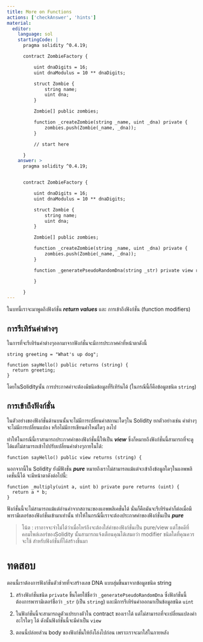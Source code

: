 ```yaml
---
title: More on Functions
actions: ['checkAnswer', 'hints']
material:
  editor:
    language: sol
    startingCode: |
      pragma solidity ^0.4.19;

      contract ZombieFactory {

          uint dnaDigits = 16;
          uint dnaModulus = 10 ** dnaDigits;

          struct Zombie {
              string name;
              uint dna;
          }

          Zombie[] public zombies;

          function _createZombie(string _name, uint _dna) private {
              zombies.push(Zombie(_name, _dna));
          }

          // start here

      }
    answer: >
      pragma solidity ^0.4.19;


      contract ZombieFactory {

          uint dnaDigits = 16;
          uint dnaModulus = 10 ** dnaDigits;

          struct Zombie {
              string name;
              uint dna;
          }

          Zombie[] public zombies;

          function _createZombie(string _name, uint _dna) private {
              zombies.push(Zombie(_name, _dna));
          } 

          function _generatePseudoRandomDna(string _str) private view returns (uint) {

          }

      }
---
```


ในบทนี้เราจะมาพูดถึงฟังก์ชั่น **_return values_** และ การเข้าถึงฟังก์ชั่น (function modifiers)

## การรีเทิร์นค่าต่างๆ

ในการที่จะรีเทิร์นค่าต่างๆออกมาจากฟังก์ชั่นจะมีการประกาศค่าที่หน้าตาดังนี้

```
string greeting = "What's up dog";

function sayHello() public returns (string) {
  return greeting;
}
```

โดยในSolidityนั้น การประกาศค่าจะต้องมีชนิดข้อมูลที่รีเทิร์นได้ (ในกรณีนี้ก็คือข้อมูลชนิด `string`)

## การเข้าถึงฟังก์ชั่น 

ในตัวอย่างของฟังก์ชั่นด้านบนนั้นจะไม่มีการเปลี่ยนค่าสถานะใดๆใน Solidity ยกตัวอย่างเช่น ค่าต่างๆจะไม่มีการเปลี่ยนแปลง หรือไม่มีการเขียนค่าใหม่ใดๆ ลงไป 

ทำให้ในกรณีนี้เราสามารถประกาศค่าของฟังก์ชั่นนี้ให้เป็น **_view_** ซึ่งก็หมายถึงฟังก์ชั่นนี้สามารถที่จะดูได้แต่ไม่สามารถเข้าไปปรับเปลี่ยนค่าต่างๆภายในได้:

```
function sayHello() public view returns (string) {
```

นอกจากนี้ใน Solidity ยังมีฟังชั่น **_pure_** หมายถึงเราไม่สามารถแม้แต่จะเข้าถึงข้อมูลใดๆในแอพพลิเคชั่นนี้ได้ จะมีหน้าตาดังต่อไปนี้:

```
function _multiply(uint a, uint b) private pure returns (uint) {
  return a * b;
}
```

ฟังก์ชั่นนี้จะไม่สามารถแม้แต่อ่านค่าจากสถานะของแอพพลิเคชั่นได้ นั่นก็คือมันจะรีเทิร์นค่าก็ต่อเมื่อมีพารามีเตอร์ของฟังก์ชั่นเข้ามาเท่านั้น ทำให้ในกรณีนี้เราจะต้องประกาศค่าของฟังก์ชั่นเป็น **_pure_**

> โน้ต : เราอาจจะจำไม่ได้ว่าเมื่อไหร่ถึงจะต้องใส่ค่าของฟังก์ชั่นเป็น pure/view แต่โชคดีที่คอมไพล์เลอร์ของSolidity นั้นสามารถแจ้งเตือนคุณได้เสมอว่า modifier ชนิดใดที่คุณควรจะใช้ สำหรับฟังก์ชั่นที่ได้สร้างขึ้นมา

# ทดสอบ

ตอนนี้เราต้องการฟังก์ชั่นตัวช่วยที่จะสร้างเลข DNA แบบสุ่มขึ้นมาจากข้อมูลชนิด string 

1.	สร้างฟังก์ชั่นชนิด `private` ขึ้นโดยใช้ชื่อว่า `_generatePseudoRandomDna`  ซึ่งฟังก์ชั่นนี้ต้องการพารามิเตอร์ชื่อว่า `_str` (เป็น `string`) และมีการรีเทิร์นค่าออกมาเป็นข้อมูลชนิด `uint`

2.	ในฟังก์ชั่นนี้จะสามารถดูตัวแปรบางตัวใน contract ของเราได้ แต่ไม่สามารถที่จะเปลี่ยนแปลงค่าอะไรใดๆ ได้ ดังนั้นฟังก์ชั่นนี้จะมีค่าเป็น `view`

3.	ตอนนี้ปล่อยส่วน body ของฟังก์ชั่นให้ยังโล่งไปก่อน เพราะเราจะมาใส่ในภายหลัง
